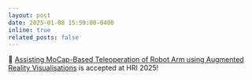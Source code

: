 ```yaml
---
layout: post
date: 2025-01-08 15:59:00-0400
inline: true
related_posts: false
---
```


🎉 [Assisting MoCap-Based Teleoperation of Robot Arm using Augmented Reality Visualisations](https://mpan31415.github.io/assets/pdf/papers/2025/HRI25_AR_Teleop.pdf) is accepted at HRI 2025!